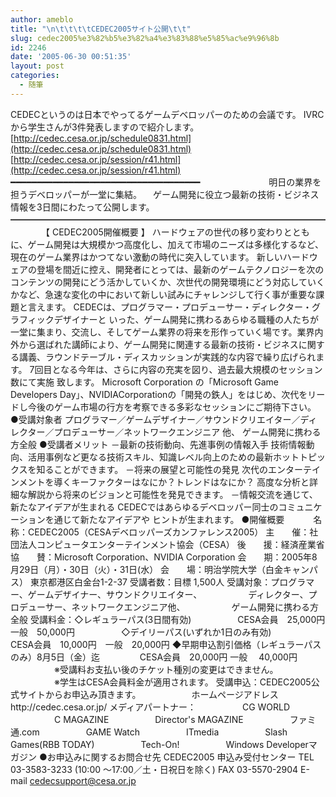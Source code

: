 ```yaml
---
author: ameblo
title: "\n\t\t\t\tCEDEC2005サイト公開\t\t"
slug: cedec2005%e3%82%b5%e3%82%a4%e3%83%88%e5%85%ac%e9%96%8b
id: 2246
date: '2005-06-30 00:51:35'
layout: post
categories:
  - 随筆
---
```


CEDECというのは日本でやってるゲームデベロッパーのための会議です。 IVRCから学生さんが3件発表しますので紹介します。 [http://cedec.cesa.or.jp/schedule0831.html](http://cedec.cesa.or.jp/schedule0831.html) [http://cedec.cesa.or.jp/session/r41.html](http://cedec.cesa.or.jp/session/r41.html) ━━━━━━━━━━━━━━━━━━━━━━━━━━━━━━━━━━━━ 　 　　　　　　 明日の業界を担うデベロッパーが一堂に集結。 　ゲーム開発に役立つ最新の技術・ビジネス情報を3日間にわたって公開します。　 　━━━━━━━━━━━━━━━━━━━━━━━━━━━━━━━━━━━━ 　　　　【 CEDEC2005開催概要 】 ハードウェアの世代の移り変わりとともに、ゲーム開発は大規模かつ高度化し、加えて市場のニーズは多様化するなど、現在のゲーム業界はかつてない激動の時代に突入しています。 新しいハードウェアの登場を間近に控え、開発者にとっては、最新のゲームテクノロジーを次のコンテンツの開発にどう活かしていくか、次世代の開発環境にどう対応していくかなど、急速な変化の中において新しい試みにチャレンジして行く事が重要な課題と言えます。 CEDECは、プログラマー・プロデューサー・ディレクター・グラフィックデザイナーと いった、ゲーム開発に携わるあらゆる職種の人たちが一堂に集まり、交流し、そしてゲーム業界の将来を形作っていく場です。業界内外から選ばれた講師により、ゲーム開発に関連する最新の技術・ビジネスに関する講義、ラウンドテーブル・ディスカッションが実践的な内容で繰り広げられます。 7回目となる今年は、さらに内容の充実を図り、過去最大規模のセッション数にて実施 致します。 Microsoft Corporation の「Microsoft Game Developers Day」、NVIDIACorporationの「開発の鉄人」をはじめ、次代をリードし今後のゲーム市場の行方を考察できる多彩なセッションにご期待下さい。 ●受講対象者 プログラマー／ゲームデザイナー／サウンドクリエイター／ディレクター／プロデューサー／ネットワークエンジニア 他、 ゲーム開発に携わる方全般 ●受講者メリット －最新の技術動向、先進事例の情報入手 技術情報動向、活用事例など更なる技術スキル、知識レベル向上のための最新ホットトピックスを知ることができます。 －将来の展望と可能性の発見 次代のエンターテインメントを導くキーファクターはなにか？トレンドはなにか？ 高度な分析と詳細な解説から将来のビジョンと可能性を発見できます。 －情報交流を通じて、新たなアイデアが生まれる CEDECではあらゆるデベロッパー同士のコミュニケーションを通じて新たなアイデアや ヒントが生まれます。 ●開催概要　　　 名　　称：CEDEC2005（CESAデベロッパーズカンファレンス2005） 主　　催：社団法人コンピュータエンターテインメント協会（CESA） 後　　援：経済産業省 協　　賛：Microsoft Corporation、NVIDIA Corporation 会　　期：2005年8月29日（月）・30日（火）・31日(水） 会　　場：明治学院大学（白金キャンパス） 東京都港区白金台1-2-37 受講者数：目標 1,500人 受講対象：プログラマー、ゲームデザイナー、サウンドクリエイター、 　　　　　ディレクター、プロデューサー、ネットワークエンジニア他、 　　　　　ゲーム開発に携わる方全般 受講料金：◇レギュラーパス(3日間有効) 　　　　　CESA会員　25,000円　一般　50,000円 　　　　　◇デイリーパス(いずれか1日のみ有効)　 　　　　　CESA会員　10,000円　一般　20,000円 ◆早期申込割引価格（レギュラーパスのみ）8月5日（金）迄 　　　　 CESA会員　20,000円 一般　 40,000円 　　　　　※受講料お支払い後のチケット種別の変更はできません。 　　　　　※学生はCESA会員料金が適用されます。 受講申込：CEDEC2005公式サイトからお申込み頂きます。　 　　　　　ホームページアドレスhttp://cedec.cesa.or.jp/ メディアパートナー： 　　　　　CG WORLD 　　　　　C MAGAZINE 　　　　　Director's MAGAZINE 　　　　　ファミ通.com 　　　　　GAME Watch 　　　　　ITmedia 　　　　　Slash Games(RBB TODAY) 　　　　　Tech-On! 　　　　　Windows Developerマガジン ●お申込みに関するお問合せ先 CEDEC2005 申込み受付センター TEL 03-3583-3233 (10:00 ～17:00／土・日祝日を除く) FAX 03-5570-2904 E-mail cedecsupport@cesa.or.jp